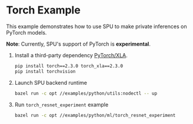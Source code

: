 # Torch Example

This example demonstrates how to use SPU to make private inferences on PyTorch models.

**Note**: Currently, SPU's support of PyTorch is **experimental**.

1. Install a third-party dependency [PyTorch/XLA](https://github.com/pytorch/xla).

    ```sh
    pip install torch==2.3.0 torch_xla==2.3.0
    pip install torchvision
    ```

2. Launch SPU backend runtime

    ```sh
    bazel run -c opt //examples/python/utils:nodectl -- up
    ```

3. Run `torch_resnet_experiment` example

    ```sh
    bazel run -c opt //examples/python/ml/torch_resnet_experiment
    ```
